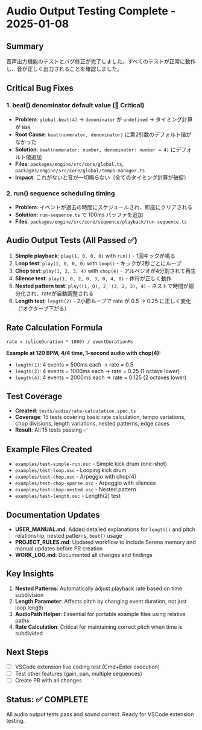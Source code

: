 # Audio Output Testing Complete - 2025-01-08

## Summary
音声出力機能のテストとバグ修正が完了しました。すべてのテストが正常に動作し、音が正しく出力されることを確認しました。

## Critical Bug Fixes

### 1. beat() denominator default value (🔴 Critical)
- **Problem**: `global.beat(4)` → `denominator` が `undefined` → タイミング計算が `NaN`
- **Root Cause**: `beat(numerator, denominator)` に第2引数のデフォルト値がなかった
- **Solution**: `beat(numerator: number, denominator: number = 4)` にデフォルト値追加
- **Files**: `packages/engine/src/core/global.ts`, `packages/engine/src/core/global/tempo-manager.ts`
- **Impact**: これがないと音が一切鳴らない（全てのタイミング計算が破綻）

### 2. run() sequence scheduling timing
- **Problem**: イベントが過去の時間にスケジュールされ、即座にクリアされる
- **Solution**: `run-sequence.ts` で 100ms バッファを追加
- **Files**: `packages/engine/src/core/sequence/playback/run-sequence.ts`

## Audio Output Tests (All Passed ✅)

1. **Simple playback**: `play(1, 0, 0, 0)` with `run()` - 1回キックが鳴る
2. **Loop test**: `play(1, 0, 0, 0)` with `loop()` - キックが2秒ごとにループ
3. **Chop test**: `play(1, 2, 3, 4)` with `chop(4)` - アルペジオが4分割されて再生
4. **Silence test**: `play(1, 0, 2, 0, 3, 0, 4, 0)` - 休符が正しく動作
5. **Nested pattern test**: `play((1, 0), 2, (3, 2, 3), 4)` - ネストで時間が細分化され、rateが自動調整される
6. **Length test**: `length(2)` - 2小節ループで rate が 0.5 → 0.25 に正しく変化（1オクターブ下がる）

## Rate Calculation Formula

```
rate = (sliceDuration * 1000) / eventDurationMs
```

**Example at 120 BPM, 4/4 time, 1-second audio with chop(4):**
- `length(1)`: 4 events = 500ms each → rate = 0.5
- `length(2)`: 4 events = 1000ms each → rate = 0.25 (1 octave lower)
- `length(4)`: 4 events = 2000ms each → rate = 0.125 (2 octaves lower)

## Test Coverage

- **Created**: `tests/audio/rate-calculation.spec.ts`
- **Coverage**: 15 tests covering basic rate calculation, tempo variations, chop divisions, length variations, nested patterns, edge cases
- **Result**: All 15 tests passing ✅

## Example Files Created

- `examples/test-simple-run.osc` - Simple kick drum (one-shot)
- `examples/test-loop.osc` - Looping kick drum
- `examples/test-chop.osc` - Arpeggio with chop(4)
- `examples/test-chop-sparse.osc` - Arpeggio with silences
- `examples/test-chop-nested.osc` - Nested pattern
- `examples/test-length.osc` - Length(2) test

## Documentation Updates

- **USER_MANUAL.md**: Added detailed explanations for `length()` and pitch relationship, nested patterns, `beat()` usage
- **PROJECT_RULES.md**: Updated workflow to include Serena memory and manual updates before PR creation
- **WORK_LOG.md**: Documented all changes and findings

## Key Insights

1. **Nested Patterns**: Automatically adjust playback rate based on time subdivision
2. **Length Parameter**: Affects pitch by changing event duration, not just loop length
3. **AudioPath Helper**: Essential for portable example files using relative paths
4. **Rate Calculation**: Critical for maintaining correct pitch when time is subdivided

## Next Steps

- [ ] VSCode extension live coding test (Cmd+Enter execution)
- [ ] Test other features (gain, pan, multiple sequences)
- [ ] Create PR with all changes

## Status: ✅ COMPLETE
All audio output tests pass and sound correct. Ready for VSCode extension testing.